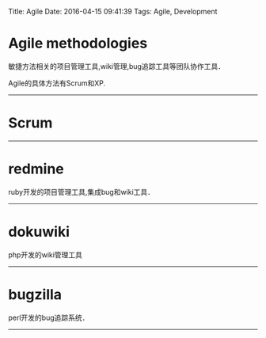 Title: Agile
Date: 2016-04-15 09:41:39
Tags: Agile, Development



# Agile methodologies

敏捷方法相关的项目管理工具,wiki管理,bug追踪工具等团队协作工具．

Agile的具体方法有Scrum和XP.

***

# Scrum

***

# redmine

ruby开发的项目管理工具,集成bug和wiki工具．

***

# dokuwiki

php开发的wiki管理工具

***

# bugzilla

perl开发的bug追踪系统．

***
